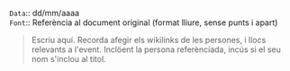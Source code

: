 `Data`:: dd/mm/aaaa  
`Font`:: Referència al document original (format lliure, sense punts i apart)  
  
  
> Escriu aquí. Recorda afegir els wikilinks de les persones, i llocs relevants a l'event. Inclöent la persona referènciada, incús si el seu nom s'inclou al titol.
